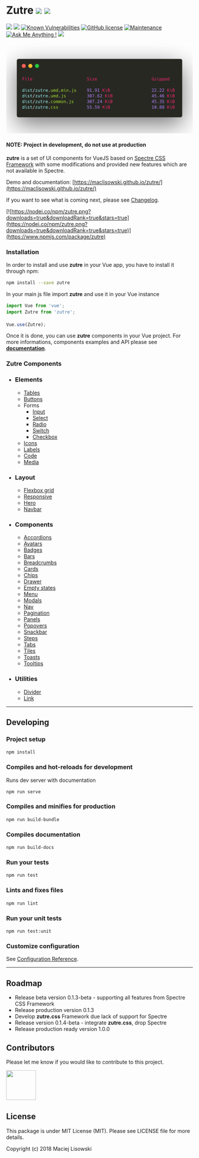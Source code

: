 # Zutre [![](https://img.shields.io/npm/v/zutre.svg)](https://www.npmjs.com/package/zutre) [![](https://img.shields.io/github/package-json/v/maclisowski/zutre.svg)](https://github.com/maclisowski/zutre) 


[![](https://img.shields.io/github/issues/maclisowski/zutre.svg)](https://github.com/maclisowski/zutre/issues) ![](https://img.shields.io/github/languages/top/maclisowski/zutre.svg) [![Known Vulnerabilities](https://snyk.io/test/github/maclisowski/zutre/badge.svg?targetFile=package.json)](https://snyk.io/test/github/maclisowski/zutre?targetFile=package.json) [![GitHub license](https://img.shields.io/github/license/maclisowski/zutre.svg)](https://github.com/maclisowski/zutre/blob/master/LICENSE) [![Maintenance](https://img.shields.io/badge/Maintained%3F-yes-green.svg)](https://gitHub.com/maclisowski/zutre/) [![Ask Me Anything !](https://img.shields.io/badge/Ask%20me-anything-1abc9c.svg)](https://twitter.com/maclisowski) [![](https://img.shields.io/npm/dt/zutre.svg)](https://www.npmjs.com/package/zutre) 

![](./carbon-sizes.png)

#### NOTE: Project in development, do not use at production

**zutre** is a set of UI components for VueJS based on [Spectre CSS Framework](https://github.com/picturepan2/spectre) with some modifications and provided new features which are not available in Spectre.

Demo and documentation: [https://maclisowski.github.io/zutre/](https://maclisowski.github.io/zutre/)

If you want to see what is coming next, please see [Changelog](https://github.com/maclisowski/zutre/blob/master/CHANGELOG.md).


[![https://nodei.co/npm/zutre.png?downloads=true&downloadRank=true&stars=true](https://nodei.co/npm/zutre.png?downloads=true&downloadRank=true&stars=true)](https://www.npmjs.com/package/zutre)

### Installation

In order to install and use **zutre** in your Vue app, you have to install it through npm: 

```bash
npm install --save zutre
```

In your main js file import **zutre** and use it in your Vue instance  

```js
import Vue from 'vue';
import Zutre from 'zutre';

Vue.use(Zutre);
```

Once it is done, you can use **zutre** components in your Vue project. For more informations, components examples and API please see **[documentation](https://maclisowski.github.io/zutre/)**.

### Zutre Components 
* ### Elements
  * [Tables](https://maclisowski.github.io/zutre/#/elements/table)
  * [Buttons](https://maclisowski.github.io/zutre/#/elements/buttons)
  * Forms
    * [Input](https://maclisowski.github.io/zutre/#/elements/forms)
    * [Select](https://maclisowski.github.io/zutre/#/elements/forms)
    * [Radio](https://maclisowski.github.io/zutre/#/elements/forms)
    * [Switch](https://maclisowski.github.io/zutre/#/elements/forms)
    * [Checkbox](https://maclisowski.github.io/zutre/#/elements/forms)
  * [Icons](https://maclisowski.github.io/zutre/#/elements/icons)
  * [Labels](https://maclisowski.github.io/zutre/#/elements/label)
  * [Code](https://maclisowski.github.io/zutre/#/elements/code)
  * [Media](https://maclisowski.github.io/zutre/#/elements/media)
* ### Layout
  * [Flexbox grid](https://maclisowski.github.io/zutre/#/layout/flexbox)
  * [Responsive](https://maclisowski.github.io/zutre/#/layout/responsive)
  * [Hero](https://maclisowski.github.io/zutre/#/layout/hero)
  * [Navbar](https://maclisowski.github.io/zutre/#/layout/navbar)
* ### Components
  * [Accordions](https://maclisowski.github.io/zutre/#/components/accordions)
  * [Avatars](https://maclisowski.github.io/zutre/#/components/avatars)
  * [Badges](https://maclisowski.github.io/zutre/#/components/badges)
  * [Bars](https://maclisowski.github.io/zutre/#/components/bars)
  * [Breadcrumbs](https://maclisowski.github.io/zutre/#/components/breadcrumbs)
  * [Cards](https://maclisowski.github.io/zutre/#/components/cards)
  * [Chips](https://maclisowski.github.io/zutre/#/components/chips)
  * [Drawer](https://maclisowski.github.io/zutre/#/components/drawer)
  * [Empty states](https://maclisowski.github.io/zutre/#/components/empty-states)
  * [Menu](https://maclisowski.github.io/zutre/#/components/menu)
  * [Modals](https://maclisowski.github.io/zutre/#/components/modals)
  * [Nav](https://maclisowski.github.io/zutre/#/components/nav)
  * [Pagination](https://maclisowski.github.io/zutre/#/components/pagination)
  * [Panels](https://maclisowski.github.io/zutre/#/components/panels)
  * [Popovers](https://maclisowski.github.io/zutre/#/components/popovers)
  * [Snackbar](https://maclisowski.github.io/zutre/#/components/snackbar)
  * [Steps](https://maclisowski.github.io/zutre/#/components/steps)
  * [Tabs](https://maclisowski.github.io/zutre/#/components/tabs)
  * [Tiles](https://maclisowski.github.io/zutre/#/components/tiles)
  * [Toasts](https://maclisowski.github.io/zutre/#/components/toasts)
  * [Tooltips](https://maclisowski.github.io/zutre/#/components/tooltips)
  
* ### Utilities
  * [Divider](https://maclisowski.github.io/zutre/#/utilities/divider)
  * [Link](https://maclisowski.github.io/zutre/#/utilities/link)

---

## Developing
### Project setup
```
npm install
```

### Compiles and hot-reloads for development
Runs dev server with documentation 
```
npm run serve
```

### Compiles and minifies for production
```
npm run build-bundle
```

### Compiles documentation
```
npm run build-docs
```

### Run your tests
```
npm run test
```

### Lints and fixes files
```
npm run lint
```

### Run your unit tests
```
npm run test:unit
```

### Customize configuration
See [Configuration Reference](https://cli.vuejs.org/config/).

--- 

## Roadmap
* Release beta version 0.1.3-beta - supporting all features from Spectre CSS Framework
* Release production version 0.1.3
* Develop **zutre.css** Framework due lack of support for Spectre
* Release version 0.1.4-beta - integrate **zutre.css**, drop Spectre 
* Release production ready version 1.0.0

## Contributors
Please let me know if you would like to contribute to this project.

<a href="https://sourcerer.io/maclisowski" title="Maciej Lisowski"><img src="https://sourcerer.io/assets/avatar/maclisowski" height="80px" width="80px" alt=""/></a>


## License

This package is under MIT License (MIT). Please see LICENSE file for more details.

Copyright (c) 2018 Maciej Lisowski

